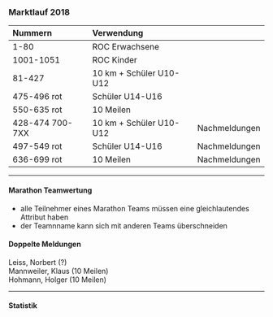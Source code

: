 ### Marktlauf 2018

Nummern             | Verwendung                  |               |
:-------------------|:----------------------------|--------------
1-80                | ROC Erwachsene              |               
1001-1051           | ROC Kinder                  |               
81-427              | 10 km + Schüler U10-U12     |               
475-496 rot         | Schüler U14-U16             |               
550-635 rot         | 10 Meilen                   |              
428-474 700-7XX     | 10 km + Schüler U10-U12     | Nachmeldungen
497-549 rot         | Schüler U14-U16             | Nachmeldungen
636-699 rot         | 10 Meilen                   | Nachmeldungen


---
#### Marathon Teamwertung
* alle Teilnehmer eines Marathon Teams müssen eine gleichlautendes Attribut haben
* der Teamnname kann sich mit anderen Teams überschneiden

#### Doppelte Meldungen
Leiss, Norbert (?)<br>
Mannweiler, Klaus (10 Meilen)<br>
Hohmann, Holger (10 Meilen)<br>

---
#### Statistik
